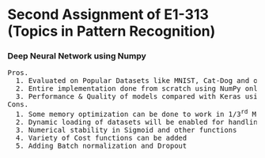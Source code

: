 <h1>Second Assignment of E1-313 (Topics in Pattern Recognition)</h1>
<h3>Deep Neural Network using Numpy</h3>
<pre>
Pros.
  1. Evaluated on Popular Datasets like MNIST, Cat-Dog and other datasets
  2. Entire implementation done from scratch using NumPy only
  3. Performance & Quality of models compared with Keras using Tensorflow
Cons.
  1. Some memory optimization can be done to work in 1/3<sup>rd</sup> Memory
  2. Dynamic loading of datasets will be enabled for handling large datasets
  3. Numerical stability in Sigmoid and other functions
  4. Variety of Cost functions can be added
  5. Adding Batch normalization and Dropout
</pre>
